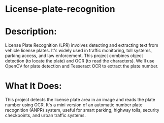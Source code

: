 # License-plate-recognition

# Description:
License Plate Recognition (LPR) involves detecting and extracting text from vehicle license plates. It's widely used in traffic monitoring, toll systems, parking access, and law enforcement. This project combines object detection (to locate the plate) and OCR (to read the characters). We'll use OpenCV for plate detection and Tesseract OCR to extract the plate number.

# What It Does:
This project detects the license plate area in an image and reads the plate number using OCR. It's a mini version of an automatic number plate recognition (ANPR) system, useful for smart parking, highway tolls, security checkpoints, and urban traffic systems.


